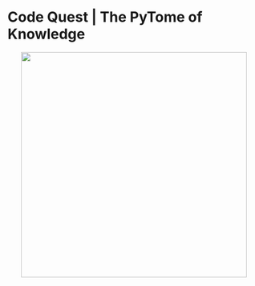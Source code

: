# Code Quest | The PyTome of Knowledge

<div align="center">
  <img src="https://imgur.com/xQzGZjI.png" style="display:inline-block;height:450px;">
</div>
